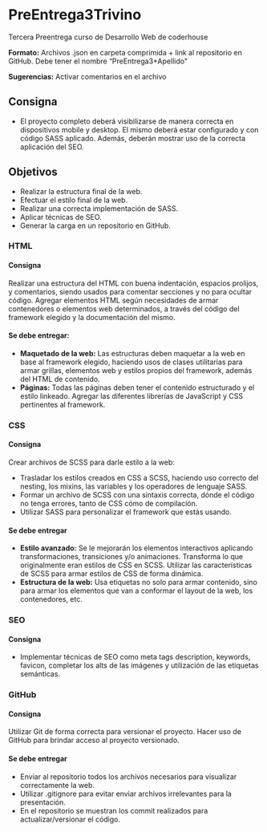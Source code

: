 # PreEntrega3Trivino
Tercera Preentrega curso de Desarrollo Web de coderhouse

**Formato:** Archivos .json en carpeta comprimida + link al repositorio en GitHub.  Debe tener el nombre “PreEntrega3+Apellido"

**Sugerencias:** Activar comentarios en el archivo
## Consigna
- El proyecto completo deberá visibilizarse de manera correcta en dispositivos mobile y desktop. El mismo deberá estar configurado y con código SASS aplicado. Además, deberán mostrar uso de la correcta aplicación del SEO. 
## Objetivos
- Realizar la estructura final de la web.
- Efectuar el estilo final de la web.
- Realizar una correcta implementación de SASS.
- Aplicar técnicas de SEO.
- Generar la carga en un repositorio en GitHub.
### HTML
#### Consigna
Realizar una estructura del HTML con buena indentación, espacios prolijos, y comentarios, siendo usados para comentar secciones y no para ocultar código. Agregar elementos HTML según necesidades de armar contenedores o elementos web determinados, a través del código del framework elegido y la documentación del mismo.
#### Se debe entregar:
- **Maquetado de la web:** Las estructuras deben maquetar a la web en base al framework elegido, haciendo usos de clases utilitarias para armar grillas, elementos web y estilos propios del framework, además del HTML de contenido. 
- **Páginas:** Todas las páginas deben tener el contenido estructurado y el estilo linkeado. Agregar las diferentes librerías de JavaScript y CSS pertinentes al framework.
### CSS
#### Consigna
Crear archivos de SCSS para darle estilo a la web:
- Trasladar los estilos creados en CSS a SCSS, haciendo uso correcto del nesting, los mixins, las variables y los operadores de lenguaje SASS.
- Formar un archivo de SCSS con una sintaxis correcta, dónde el código no tenga errores, tanto de CSS cómo de compilación.
- Utilizar SASS para personalizar el framework que estás usando.
#### Se debe entregar
- **Estilo avanzado:** Se le mejorarán los elementos interactivos aplicando transformaciones, transiciones y/o animaciones. Transforma lo que originalmente eran estilos de CSS en SCSS. Utilizar las características de SCSS para armar estilos de CSS de forma dinámica.
- **Estructura de la web:** Usa etiquetas no solo para armar contenido, sino para armar los elementos que van a conformar el layout de la web, los contenedores, etc.
### SEO
#### Consigna
- Implementar técnicas de SEO como meta tags description, keywords, favicon, completar los alts de las imágenes y utilización de las etiquetas semánticas.
### GitHub
#### Consigna
Utilizar Git de forma correcta para versionar el proyecto. Hacer uso de GitHub para brindar acceso al proyecto versionado.
#### Se debe entregar
- Enviar al repositorio todos los archivos necesarios para visualizar correctamente la web.
- Utilizar .gitignore para evitar enviar archivos irrelevantes para la presentación.
- En el repositorio se muestran los commit realizados para actualizar/versionar el código.

